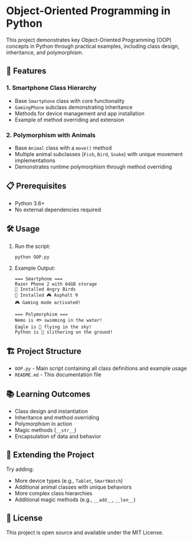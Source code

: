 # Object-Oriented Programming in Python

This project demonstrates key Object-Oriented Programming (OOP) concepts in Python through practical examples, including class design, inheritance, and polymorphism.

## 🚀 Features

### 1. Smartphone Class Hierarchy
- Base `Smartphone` class with core functionality
- `GamingPhone` subclass demonstrating inheritance
- Methods for device management and app installation
- Example of method overriding and extension

### 2. Polymorphism with Animals
- Base `Animal` class with a `move()` method
- Multiple animal subclasses (`Fish`, `Bird`, `Snake`) with unique movement implementations
- Demonstrates runtime polymorphism through method overriding

## 📋 Prerequisites
- Python 3.6+
- No external dependencies required

## 🛠️ Usage

1. Run the script:
   ```bash
   python OOP.py
   ```

2. Example Output:
   ```
   === Smartphone ===
   Razer Phone 2 with 64GB storage
   📲 Installed Angry Birds
   📲 Installed 🎮 Asphalt 9
   🎮 Gaming mode activated!

   === Polymorphism ===
   Nemo is 🐟 swimming in the water!
   Eagle is 🦅 flying in the sky!
   Python is 🐍 slithering on the ground!
   ```

## 🏗️ Project Structure
- `OOP.py` - Main script containing all class definitions and example usage
- `README.md` - This documentation file

## 📚 Learning Outcomes
- Class design and instantiation
- Inheritance and method overriding
- Polymorphism in action
- Magic methods (`__str__`)
- Encapsulation of data and behavior

## 🧪 Extending the Project
Try adding:
- More device types (e.g., `Tablet`, `SmartWatch`)
- Additional animal classes with unique behaviors
- More complex class hierarchies
- Additional magic methods (e.g., `__add__`, `__len__`)

## 📝 License
This project is open source and available under the MIT License.
